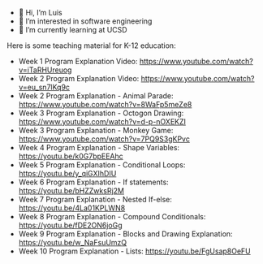 - 👋 Hi, I’m Luis
- 👀 I’m interested in software engineering
- 🌱 I’m currently learning at UCSD


Here is some teaching material for K-12 education:
- Week 1 Program Explanation Video: https://www.youtube.com/watch?v=iTaRHUreuog
- Week 2 Program Explanation Video: https://www.youtube.com/watch?v=eu_sn7lKq9c
- Week 2 Program Explanation - Animal Parade: https://www.youtube.com/watch?v=8WaFp5meZe8
- Week 3 Program Explanation - Octogon Drawing: https://www.youtube.com/watch?v=d-p-nOXEKZI
- Week 3 Program Explanation - Monkey Game: https://www.youtube.com/watch?v=7PQ9S3gKPvc
- Week 4 Program Explanation - Shape Variables: https://youtu.be/k0G7bpEEAhc
- Week 5 Program Explanation - Conditional Loops: https://youtu.be/y_qiGXIhDIU
- Week 6 Program Explanation - If statements: https://youtu.be/bHZZwksRj2M
- Week 7 Program Explanation - Nested If-else: https://youtu.be/4La01KPLWN8
- Week 8 Program Explanation - Compound Conditionals: https://youtu.be/fDE2ON6joGg
- Week 9 Program Explanation - Blocks and Drawing Explanation: https://youtu.be/w_NaFsuUmzQ
- Week 10 Program Explanation - Lists: https://youtu.be/FgUsap8OeFU
